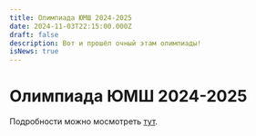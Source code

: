 ```yaml
---
title: Олимпиада ЮМШ 2024-2025
date: 2024-11-03T22:15:00.000Z
draft: false
description: Вот и прошёл очный этам олимпиады!
isNews: true
---
```

# Олимпиада ЮМШ 2024-2025

Подробности можно мосмотреть [тут](olymp).
